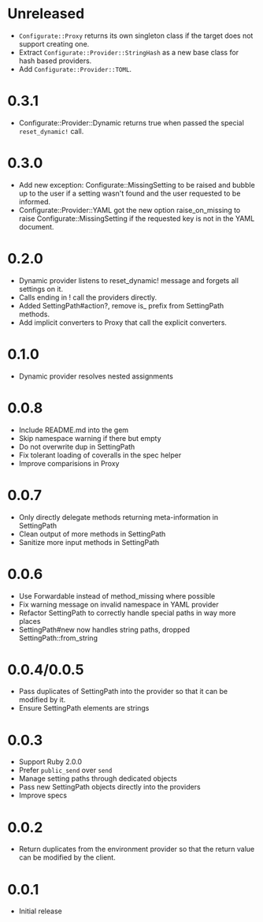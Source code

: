 # Unreleased

* `Configurate::Proxy` returns its own singleton class if the target does not support creating one.
* Extract `Configurate::Provider::StringHash` as a new base class for hash based providers.
* Add `Configurate::Provider::TOML`.

# 0.3.1

* Configurate::Provider::Dynamic returns true when passed the special
 `reset_dynamic!` call.

# 0.3.0

* Add new exception: Configurate::MissingSetting to be raised and bubble up to the user
  if a setting wasn't found and the user requested to be informed.
* Configurate::Provider::YAML got the new option raise_on_missing to raise
  Configurate::MissingSetting if the requested key is not in the YAML document.

# 0.2.0

* Dynamic provider listens to reset_dynamic! message and forgets all settings on it.
* Calls ending in ! call the providers directly.
* Added SettingPath#action?, remove is_ prefix from SettingPath methods.
* Add implicit converters to Proxy that call the explicit converters.

# 0.1.0

* Dynamic provider resolves nested assignments

# 0.0.8

* Include README.md into the gem
* Skip namespace warning if there but empty
* Do not overwrite dup in SettingPath
* Fix tolerant loading of coveralls in the spec helper
* Improve comparisions in Proxy

# 0.0.7

* Only directly delegate methods returning meta-information in SettingPath
* Clean output of more methods in SettingPath
* Sanitize more input methods in SettingPath

# 0.0.6

* Use Forwardable instead of method_missing where possible
* Fix warning message on invalid namespace in YAML provider
* Refactor SettingPath to correctly handle special paths in way more places
* SettingPath#new now handles string paths, dropped SettingPath::from_string

# 0.0.4/0.0.5

* Pass duplicates of SettingPath into the provider so that it can be modified by it.
* Ensure SettingPath elements are strings

# 0.0.3

* Support Ruby 2.0.0
* Prefer `public_send` over `send`
* Manage setting paths through dedicated objects
* Pass new SettingPath objects directly into the providers
* Improve specs

# 0.0.2

* Return duplicates from the environment provider so that the return value can be modified by the client.

# 0.0.1

* Initial release
